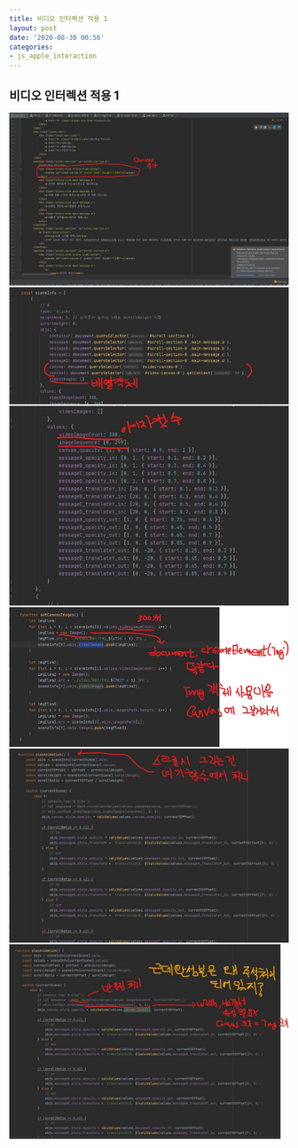 ```yaml
---
title: 비디오 인터렉션 적용 1
layout: post
date: '2020-08-30 00:56'
categories:
- js_apple_interaction
---
```


## 비디오 인터렉션 적용 1

![](/static/img/practice1/image10.jpg)
![](/static/img/practice1/image11.jpg)
![](/static/img/practice1/image12.jpg)
![](/static/img/practice1/image13.jpg)
![](/static/img/practice1/image14.jpg)
![](/static/img/practice1/image15.jpg)